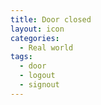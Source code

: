 ```yaml
---
title: Door closed
layout: icon
categories:
  - Real world
tags:
  - door
  - logout
  - signout
---
```

